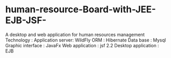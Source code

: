 # human-resource-Board-with-JEE-EJB-JSF-
A desktop and web application for human resources management 
Technology :
  Application server: WildFly
  ORM : Hibernate
  Data base : Mysql
  Graphic interface : JavaFx
  Web application : jsf 2.2
  Desktop application : EJB
